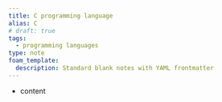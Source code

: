```yaml
---
title: C programming language
alias: C
# draft: true
tags:
  - programming languages
type: note
foam_template:
  description: Standard blank notes with YAML frontmatter
---
```


* content
